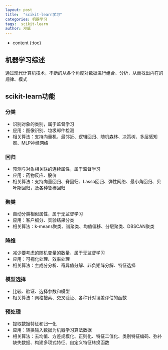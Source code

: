```yaml
---
layout: post
title:  "scikit-learn学习"
categories: 机器学习
tags:  scikit-learn
author: 邓威
---
```


* content
{:toc}
## 机器学习综述
通过现代计算机技术，不断的从各个角度对数据进行组合、分析，从而找出内在的规律、模式

## scikit-learn功能
### 分类
* 识别对象的类别，属于监督学习
* 应用：图像识别、垃圾邮件检测
* 相关算法：支持向量机、最邻近、逻辑回归、随机森林、决策树、多层感知器、MLP神经网络

### 回归
* 预测与对象相关联的连续属性，属于监督学习
* 应用：药物反应、股价
* 相关算法：支持向量回归、脊回归、Lasso回归、弹性网络、最小角回归、贝叶斯回归，及各种鲁棒回归

### 聚类
* 自动分类相似属性，属于无监督学习
* 应用：客户细分、实验结果分类
* 相关算法：k-means聚类、谱聚类、均值偏移、分层聚类、DBSCAN聚类

### 降维
* 减少要考虑的随机变量的数量，属于无监督学习
* 应用：可视化处理、效率处理
* 相关算法：主成分分析、奇异值分解、非负矩阵分解、特征选择

### 模型选择
* 比较、验证、选择参数和模型
* 相关算法：网格搜索、交叉验证、各种针对误差评估的函数

### 预处理
* 提取数据特征和归一化
* 应用：转换输入数据为机器学习算法数据
* 相关算法：去均值、方差规模化、正则化、特征二值化、类别特征编码、弥补缺失数据、构建多项式特征、自定义特征转换函数
